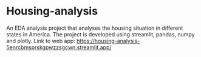 # Housing-analysis
An EDA analysis project that analyses the housing situation in different states in America.
The project is developed using streamlit, pandas, numpy and plotly.
Link to web app: https://housing-analysis-5enrcbmsprskgpwzzsgcwn.streamlit.app/ 
